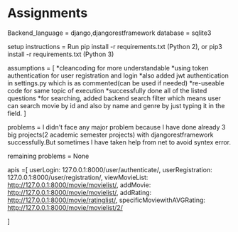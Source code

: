 # Assignments

Backend_language = django,djangorestframework
database = sqlite3

setup instructions = Run pip install -r requirements.txt (Python 2), or pip3 install -r requirements.txt (Python 3)


assumptions = [
  *cleancoding for more understandable
  *using token authentication for user registration and login
  *also added jwt authentication in settings.py which is as commented(can be used if needed)
  *re-useable code for same topic of execution
  *successfully done all of the listed questions
  *for searching, added backend search filter which means user can search movie by id and also by name and genre by just typing it in the field.
]


problems = I didn't face any major problem because I have done already 3 big projects(2 academic semester projects) with djangorestframework successfully.But sometimes I have taken help from net 
            to avoid syntex error.
            
remaining problems = None



apis =[
  userLogin: 127.0.0.1:8000/user/authenticate/,
  userRegistration: 127.0.0.1:8000/user/registration/,
  viewMovieList: http://127.0.0.1:8000/movie/movielist/,
  addMovie: http://127.0.0.1:8000/movie/movielist/,
  addRating: http://127.0.0.1:8000/movie/ratinglist/,
  specificMoviewithAVGRating: http://127.0.0.1:8000/movie/movielist/2/

]
